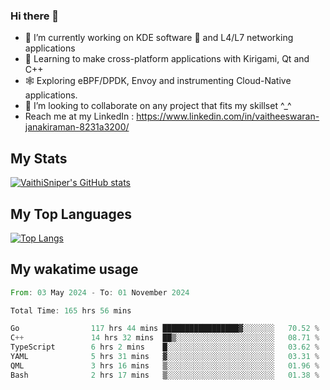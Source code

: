 ### Hi there 👋

- 🔭 I’m currently working on KDE software 💓 and L4/L7 networking applications 
- 📖 Learning to make cross-platform applications with Kirigami, Qt and C++
- 🕸️ Exploring eBPF/DPDK, Envoy and instrumenting Cloud-Native applications. 
- 👯 I’m looking to collaborate on any project that fits my skillset ^_^
- Reach me at my LinkedIn : https://www.linkedin.com/in/vaitheeswaran-janakiraman-8231a3200/

## My Stats
[![VaithiSniper's GitHub stats](https://github-readme-stats.vercel.app/api?username=VaithiSniper&hide=stars&theme=radical)](https://github.com/anuraghazra/github-readme-stats)

## My Top Languages

[![Top Langs](https://github-readme-stats.vercel.app/api/top-langs/?username=VaithiSniper&layout=compact)](https://github.com/anuraghazra/github-readme-stats)

## My wakatime usage

<!--START_SECTION:waka-->

```rust
From: 03 May 2024 - To: 01 November 2024

Total Time: 165 hrs 56 mins

Go                117 hrs 44 mins █████████████████▓░░░░░░░   70.52 %
C++               14 hrs 32 mins  ██▒░░░░░░░░░░░░░░░░░░░░░░   08.71 %
TypeScript        6 hrs 2 mins    █░░░░░░░░░░░░░░░░░░░░░░░░   03.62 %
YAML              5 hrs 31 mins   ▓░░░░░░░░░░░░░░░░░░░░░░░░   03.31 %
QML               3 hrs 16 mins   ▒░░░░░░░░░░░░░░░░░░░░░░░░   01.96 %
Bash              2 hrs 17 mins   ▒░░░░░░░░░░░░░░░░░░░░░░░░   01.38 %
```

<!--END_SECTION:waka-->
